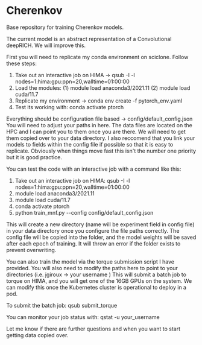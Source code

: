 # Cherenkov


Base repository for training Cherenkov models.

The current model is an abstract representation of a Convolutional deepRICH. We will improve this.

First you will need to replicate my conda environment on sciclone. Follow these steps:

1. Take out an interactive job on HIMA -> qsub -I -l nodes=1:hima:gpu:ppn=20,walltime=01:00:00
2. Load the modules: (1) module load anaconda3/2021.11 (2) module load cuda/11.7
3. Replicate my environment -> conda env create -f pytorch_env.yaml
4. Test its working with: conda activate ptorch

Everything should be configuration file based -> config/default_config.json
You will need to adjust your paths in here. The data files are located on the HPC and I can point you to them once you are there. We will need to get them copied over to your data directory.
I also reccomend that you link your models to fields within the config file if possible so that it is easy to replicate. Obviously when things move fast this isn't the number one priority but it is good practice.

You can test the code with an interactive job with a command like this:

1. Take out an interactive job on HIMA:  qsub -I -l nodes=1:hima:gpu:ppn=20,walltime=01:00:00
2. module load anaconda3/2021.11
3. module load cuda/11.7
4. conda activate ptorch
5. python train_mnf.py --config config/default_config.json

This will create a new directory (name will be experiment field in config file) in your data directory once you configure the file paths correctly. The config file will be copied into the folder, and the model weights will
be saved after each epoch of training. It will throw an error if the folder exists to prevent overwriting.

You can also train the model via the torque submission script I have provided. You will also need to modify the paths here to point to your directories (i.e. jgiroux -> your username )
This will submit a batch job to torque on HIMA, and you will get one of the 16GB GPUs on the system. We can modify this once the Kubernetes cluster is operational to deploy in a pod.

To submit the batch job: qsub submit_torque

You can monitor your job status with: qstat -u your_username

Let me know if there are further questions and when you want to start getting data copied over.
